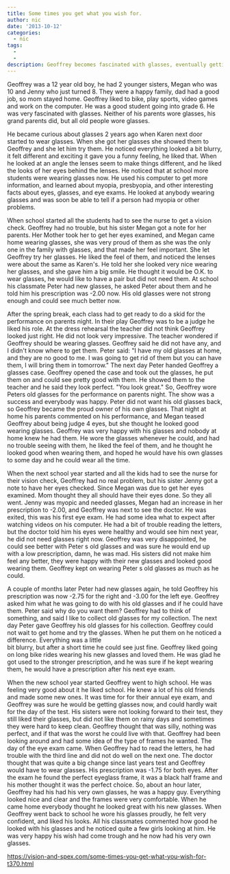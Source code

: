 ```yaml
---
title: Some times you get what you wish for.
author: nic
date: '2013-10-12'
categories:
  - nic
tags:
  - 
  - 
description: Geoffrey becomes fascinated with glasses, eventually getting his own and discovering the power they hold.
---
```

Geoffrey was a 12 year old boy, he had 2 younger sisters, Megan who was 10 and Jenny who just turned 8. They were a happy family, dad had a good job, so mom stayed home. Geoffrey liked to bike, play sports, video games and work on the computer. He was a good student going into grade 6.
He was very fascinated  with glasses. Neither of his parents wore glasses, his grand parents did, but all old people wore glasses.

He became curious about glasses 2 years ago when Karen next door started to wear glasses.
When she got her glasses she showed them to Geoffrey and she let him try them. He noticed everything looked a bit blurry, it felt different and exciting it gave you a funny feeling, he liked that. When he looked at an angle the lenses seem to make things different, and he liked the looks of her eyes behind the lenses. He noticed that at school more students were wearing glasses now.
He used his computer to get more information, and learned about myopia, presbyopia, and other interesting facts about eyes, glasses, and eye exams.
He looked at anybody wearing glasses and was soon be able to tell if a person had myopia or other problems.

When school started all the students had to see the nurse to get a vision check. Geoffrey had no trouble, but his sister Megan got a note for her parents.
Her Mother took her to get her eyes examined, and Megan came home wearing glasses, she was very proud of them as she was the only one in the family with glasses, and that  made her feel important.
She let Geoffrey try her glasses. He liked the feel of them, and noticed the lenses were about the same as Karen's. He told her she looked very nice wearing her glasses, and she gave him a big smile. He thought it would be O.K. to wear glasses, he would like to have a pair but did not need them.
At school his classmate Peter had new glasses, he asked Peter about them and he told him his prescription was -2.00 now. His old glasses were not strong enough and could see much better now.

After the spring break, each class had to get ready to do a skid for the performance on parents night. In their play Geoffrey was to be a judge he liked his role.  At the dress rehearsal the teacher did not think Geoffrey looked just right. He did not look very impressive. The teacher wondered if Geoffrey should be wearing glasses. Geoffrey said he did not have any, and I didn't know where to get them. 
Peter said: "I have my old glasses at home, and they are no good to me. I was going to get rid of them but you can have them, I will bring them in tomorrow."
The next day Peter handed Geoffrey a glasses case. 
Geoffrey opened the case and took out the glasses, he put them on and could see pretty good with them. He showed them to the teacher and he said they look perfect. "You look great."
So, Geoffrey wore Peters old glasses for the performance on parents night. The show was a success and everybody was happy. Peter did not want his old glasses back, so Geoffrey became the proud owner of his own glasses.
That night at home his parents commented on his performance, and Megan teased Geoffrey about being judge 4 eyes, but she thought he looked good wearing glasses.
Geoffrey was very happy with his glasses and nobody at home knew he had them.
He wore the glasses whenever he could, and had no trouble seeing with them, he liked the feel of them, and he thought he looked good when wearing them, and hoped he would have his own glasses to some day and he could wear all the time.

When the next school year started and all the kids had to see the nurse for their vision check, Geoffrey had no real problem, but his sister Jenny got a note to have her eyes checked.
Since Megan was due to get her eyes examined. Mom thought they all should have their eyes done. So they all went. Jenny was myopic and needed glasses, Megan had an increase in her prescription to -2.00, and Geoffrey was next to see the doctor. He was exited,  this was his first eye exam. He had some idea what to expect after watching videos on his computer. He had a bit of trouble reading the letters, but the doctor told him his eyes were healthy and would see him next year, he did not need glasses right now. Geoffrey was very disappointed, he could see better with Peter s old glasses and was sure he would end up with a low prescription,  damn, he was mad.
His sisters did not make him feel any better, they were happy with their new glasses and looked good wearing them. Geoffrey kept on wearing Peter s old glasses as much as he could.

A couple of months later Peter had new glasses again,  he told Geoffrey his prescription was now -2.75 for the right and  -3.00 for the left eye. Geoffrey asked him what he was going to do with his old glasses and if he could have them.
Peter said why do you want them? Geoffrey had to think of something, and said I like to collect old glasses for my collection. The next day Peter gave Geoffrey his old glasses for his collection.
Geoffrey could not wait to get home and try the glasses. When he put them on he noticed a difference. Everything was a little  
bit blurry, but after a short time he could see just fine.
Geoffrey liked going on long bike rides wearing his new glasses and loved them. He was glad he got used to the stronger prescription,  and he was sure if he kept wearing them, he would have a prescription after his next eye exam.

When the new school year started Geoffrey went to high school. He was feeling very good about it he liked school. 
He knew a lot of his old friends and made some new ones.
It was time for for their annual eye exam, and Geoffrey was sure he would be getting glasses now, and could hardly wait for the day of the test. His sisters were not looking forward to their test, they still liked their glasses, but did not like them on rainy days and sometimes they were hard to keep clean. Geoffrey thought that was silly, nothing was perfect, and if that was the worst he could live with that.
Geoffrey had been looking around and had some idea of the type of frames he wanted.
The day of the eye exam came. When Geoffrey had to read the letters, he had trouble with the third line and did not do well on the next one.
The doctor thought that was quite a big change since last years test and Geoffrey would have to wear glasses. His prescription was -1.75 for both eyes.
After the exam he found the perfect eyeglass frame, it was a black half  frame and his mother thought it was the perfect choice.
So, about an hour later, Geoffrey had his had his very own glasses, he was a happy guy. Everything looked nice and clear and the frames were very comfortable. When he came home everybody thought he looked great with his new glasses.
When Geoffrey went back to school he wore his glasses proudly, he felt very confident, and liked his looks.
All his classmates commented how good he looked with his glasses and he noticed quite a few girls looking at him.
He was very happy his wish had come trough and he now had his very own glasses.

https://vision-and-spex.com/some-times-you-get-what-you-wish-for-t370.html